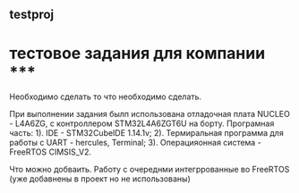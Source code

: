 ## testproj
# тестовое задания для компании ***
Необходимо сделать то что необходимо сделать.

При выполнении задания былп использована отладочная плата NUCLEO - L4A6ZG, с контроллером STM32L4A6ZGT6U на борту.
Програмная часть:
1). IDE - STM32CubeIDE 1.14.1v;
2). Термиральная программа для работы с UART - hercules, Terminal;
3). Операцияонная система - FreeRTOS CIMSIS_V2.

Что можно добваить.
Работу с очереднми интегррованные во FreeRTOS (уже добавнены в проект но не использованы)

